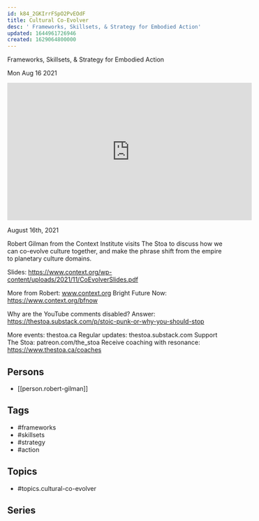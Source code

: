 ```yaml
---
id: k84_2GKIrrFSpO2PvEOdF
title: Cultural Co-Evolver
desc: ' Frameworks, Skillsets, & Strategy for Embodied Action'
updated: 1644961726946
created: 1629064800000
---
```



 Frameworks, Skillsets, & Strategy for Embodied Action

Mon Aug 16 2021

<iframe width="560" height="315" src="https://www.youtube.com/embed/QYQK8m_EZLc" title="Cultural Co-Evolver: Frameworks, Skillsets, & Strategy for Embodied Action w/ Robert Gilman" frameborder="0" allow="accelerometer; autoplay; clipboard-write; encrypted-media; gyroscope; picture-in-picture" allowfullscreen ></iframe>

August 16th, 2021

Robert Gilman from the Context Institute visits The Stoa to discuss how we can co-evolve culture together, and make the phrase shift from the empire to planetary culture domains.

Slides: https://www.context.org/wp-content/uploads/2021/11/CoEvolverSlides.pdf

More from Robert: www.context.org
Bright Future Now: https://www.context.org/bfnow

Why are the YouTube comments disabled? Answer: https://thestoa.substack.com/p/stoic-punk-or-why-you-should-stop

More events: thestoa.ca 
Regular updates: thestoa.substack.com 
Support The Stoa: patreon.com/the_stoa 
Receive coaching with resonance: https://www.thestoa.ca/coaches

## Persons

- [[person.robert-gilman]]

## Tags

- #frameworks
- #skillsets
- #strategy
- #action

## Topics

- #topics.cultural-co-evolver

## Series



